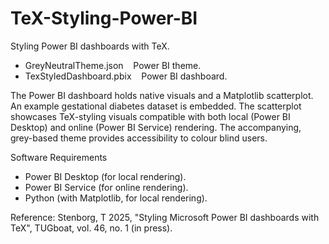 # TeX-Styling-Power-BI

Styling Power BI dashboards with TeX.

- GreyNeutralTheme.json &nbsp;&nbsp; Power BI theme.<br />
- TexStyledDashboard.pbix &nbsp;&nbsp; Power BI dashboard.<br />

The Power BI dashboard holds native visuals and a Matplotlib scatterplot. An example gestational diabetes dataset is embedded. The scatterplot showcases TeX-styling visuals compatible with both local (Power BI Desktop) and online (Power BI Service) rendering. The accompanying, grey-based theme provides accessibility to colour blind users.

Software Requirements

- Power BI Desktop (for local rendering).<br />
- Power BI Service (for online rendering).<br />
- Python (with Matplotlib, for local rendering).<br />

Reference: Stenborg, T 2025, "Styling Microsoft Power BI dashboards with TeX", TUGboat, vol. 46, no. 1 (in press).
